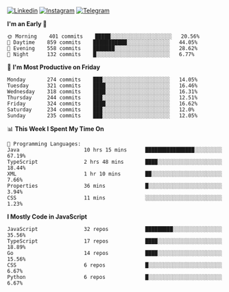 [![Linkedin](https://img.shields.io/badge/-Archie-blue?style=flat-square&labelColor=gray&logo=Linkedin&logoColor=white&link=https://www.linkedin.com/in/archisdi)](https://www.linkedin.com/in/archisdi)
[![Instagram](https://img.shields.io/badge/-@archisdi-orange?style=flat-square&labelColor=gray&logo=Instagram&logoColor=white&link=https://www.instagram.com/archisdi)](https://www.instagram.com/archisdi)
[![Telegram](https://img.shields.io/badge/-aai-informational?style=flat-square&labelColor=gray&logo=telegram&logoColor=white&link=https://t.me/archisdi)](https://t.me/archisdi)

<!--START_SECTION:waka-->
**I'm an Early 🐤** 

```text
🌞 Morning    401 commits    █████░░░░░░░░░░░░░░░░░░░░   20.56% 
🌆 Daytime    859 commits    ███████████░░░░░░░░░░░░░░   44.05% 
🌃 Evening    558 commits    ███████░░░░░░░░░░░░░░░░░░   28.62% 
🌙 Night      132 commits    █░░░░░░░░░░░░░░░░░░░░░░░░   6.77%

```
📅 **I'm Most Productive on Friday** 

```text
Monday       274 commits    ███░░░░░░░░░░░░░░░░░░░░░░   14.05% 
Tuesday      321 commits    ████░░░░░░░░░░░░░░░░░░░░░   16.46% 
Wednesday    318 commits    ████░░░░░░░░░░░░░░░░░░░░░   16.31% 
Thursday     244 commits    ███░░░░░░░░░░░░░░░░░░░░░░   12.51% 
Friday       324 commits    ████░░░░░░░░░░░░░░░░░░░░░   16.62% 
Saturday     234 commits    ███░░░░░░░░░░░░░░░░░░░░░░   12.0% 
Sunday       235 commits    ███░░░░░░░░░░░░░░░░░░░░░░   12.05%

```


📊 **This Week I Spent My Time On** 

```text
💬 Programming Languages: 
Java                     10 hrs 15 mins      ████████████████░░░░░░░░░   67.19% 
TypeScript               2 hrs 48 mins       ████░░░░░░░░░░░░░░░░░░░░░   18.44% 
XML                      1 hr 10 mins        ██░░░░░░░░░░░░░░░░░░░░░░░   7.66% 
Properties               36 mins             █░░░░░░░░░░░░░░░░░░░░░░░░   3.94% 
CSS                      11 mins             ░░░░░░░░░░░░░░░░░░░░░░░░░   1.23%

```

**I Mostly Code in JavaScript** 

```text
JavaScript               32 repos            █████████░░░░░░░░░░░░░░░░   35.56% 
TypeScript               17 repos            ████░░░░░░░░░░░░░░░░░░░░░   18.89% 
Go                       14 repos            ████░░░░░░░░░░░░░░░░░░░░░   15.56% 
CSS                      6 repos             █░░░░░░░░░░░░░░░░░░░░░░░░   6.67% 
Python                   6 repos             █░░░░░░░░░░░░░░░░░░░░░░░░   6.67%

```



<!--END_SECTION:waka-->